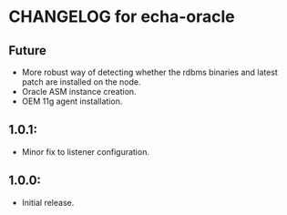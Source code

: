 # CHANGELOG for echa-oracle

## Future

* More robust way of detecting whether the rdbms binaries and latest
  patch are installed on the node.
* Oracle ASM instance creation.
* OEM 11g agent installation.

## 1.0.1:

* Minor fix to listener configuration.

## 1.0.0:

* Initial release.
